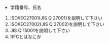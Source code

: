 * 学籍番号、氏名

1. ISO/IEC27001(JIS Q 27001)を説明して下さい  
1. ISO/IEC27002(JIS Q 27002)を説明して下さい
1. JIS Q 15001を説明して下さい  
1. RFCとはなにか
